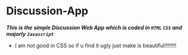 # Discussion-App

***This is the simple Discussion Web App which is coded in ```HTML``` ```CSS``` and majorly ```Javascript```***

* I am not good in CSS so if u find it ugly just make is beautiful!!!!!!!!

